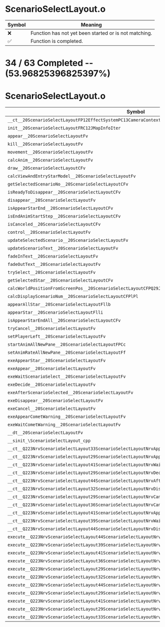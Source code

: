 # ScenarioSelectLayout.o
| Symbol | Meaning 
| ------------- | ------------- 
| :x: | Function has not yet been started or is not matching. 
| :white_check_mark: | Function is completed. 


# 34 / 63 Completed -- (53.96825396825397%)
# ScenarioSelectLayout.o
| Symbol | Decompiled? |
| ------------- | ------------- |
| `__ct__20ScenarioSelectLayoutFP12EffectSystemPC13CameraContext` | :white_check_mark: |
| `init__20ScenarioSelectLayoutFRC12JMapInfoIter` | :white_check_mark: |
| `appear__20ScenarioSelectLayoutFv` | :x: |
| `kill__20ScenarioSelectLayoutFv` | :x: |
| `movement__20ScenarioSelectLayoutFv` | :x: |
| `calcAnim__20ScenarioSelectLayoutFv` | :x: |
| `draw__20ScenarioSelectLayoutCFv` | :x: |
| `calcViewAndEntryStarModel__20ScenarioSelectLayoutFv` | :x: |
| `getSelectedScenarioNo__20ScenarioSelectLayoutCFv` | :x: |
| `isReadyToDisappear__20ScenarioSelectLayoutCFv` | :x: |
| `disappear__20ScenarioSelectLayoutFv` | :x: |
| `isAppearStarEnd__20ScenarioSelectLayoutCFv` | :x: |
| `isEndAnimStartStep__20ScenarioSelectLayoutCFv` | :x: |
| `isCanceled__20ScenarioSelectLayoutCFv` | :x: |
| `control__20ScenarioSelectLayoutFv` | :x: |
| `updateSelectedScenario__20ScenarioSelectLayoutFv` | :x: |
| `updateScenarioText__20ScenarioSelectLayoutFv` | :x: |
| `fadeInText__20ScenarioSelectLayoutFv` | :x: |
| `fadeOutText__20ScenarioSelectLayoutFv` | :x: |
| `trySelect__20ScenarioSelectLayoutFv` | :x: |
| `getSelectedStar__20ScenarioSelectLayoutCFv` | :x: |
| `calcWorldPositionFromScreenPos__20ScenarioSelectLayoutCFPQ29JGeometry8TVec3<f>RCQ29JGeometry8TVec2<f>f` | :x: |
| `calcDisplayScenarioNum__20ScenarioSelectLayoutCFPlPl` | :x: |
| `appearAllStar__20ScenarioSelectLayoutFllb` | :x: |
| `appearStar__20ScenarioSelectLayoutFlli` | :x: |
| `isAppearStarEndAll__20ScenarioSelectLayoutCFv` | :x: |
| `tryCancel__20ScenarioSelectLayoutFv` | :x: |
| `setPlayerLeft__20ScenarioSelectLayoutFv` | :x: |
| `startAnimAllNewPane__20ScenarioSelectLayoutFPCc` | :x: |
| `setAnimRateAllNewPane__20ScenarioSelectLayoutFf` | :x: |
| `exeAppearStar__20ScenarioSelectLayoutFv` | :x: |
| `exeAppear__20ScenarioSelectLayoutFv` | :white_check_mark: |
| `exeWaitScenarioSelect__20ScenarioSelectLayoutFv` | :white_check_mark: |
| `exeDecide__20ScenarioSelectLayoutFv` | :white_check_mark: |
| `exeAfterScenarioSelected__20ScenarioSelectLayoutFv` | :white_check_mark: |
| `exeDisappear__20ScenarioSelectLayoutFv` | :white_check_mark: |
| `exeCancel__20ScenarioSelectLayoutFv` | :white_check_mark: |
| `exeAppearCometWarning__20ScenarioSelectLayoutFv` | :white_check_mark: |
| `exeWaitCometWarning__20ScenarioSelectLayoutFv` | :white_check_mark: |
| `__dt__20ScenarioSelectLayoutFv` | :white_check_mark: |
| `__sinit_\ScenarioSelectLayout_cpp` | :white_check_mark: |
| `__ct__Q223NrvScenarioSelectLayout33ScenarioSelectLayoutNrvAppearStarFv` | :white_check_mark: |
| `__ct__Q223NrvScenarioSelectLayout29ScenarioSelectLayoutNrvAppearFv` | :white_check_mark: |
| `__ct__Q223NrvScenarioSelectLayout41ScenarioSelectLayoutNrvWaitScenarioSelectFv` | :white_check_mark: |
| `__ct__Q223NrvScenarioSelectLayout29ScenarioSelectLayoutNrvDecideFv` | :white_check_mark: |
| `__ct__Q223NrvScenarioSelectLayout44ScenarioSelectLayoutNrvAfterScenarioSelectedFv` | :white_check_mark: |
| `__ct__Q223NrvScenarioSelectLayout32ScenarioSelectLayoutNrvDisappearFv` | :white_check_mark: |
| `__ct__Q223NrvScenarioSelectLayout29ScenarioSelectLayoutNrvCancelFv` | :white_check_mark: |
| `__ct__Q223NrvScenarioSelectLayout36ScenarioSelectLayoutNrvCancelFadeOutFv` | :white_check_mark: |
| `__ct__Q223NrvScenarioSelectLayout41ScenarioSelectLayoutNrvAppearCometWarningFv` | :white_check_mark: |
| `__ct__Q223NrvScenarioSelectLayout39ScenarioSelectLayoutNrvWaitCometWarningFv` | :white_check_mark: |
| `__ct__Q223NrvScenarioSelectLayout44ScenarioSelectLayoutNrvDisappearCometWarningFv` | :white_check_mark: |
| `execute__Q223NrvScenarioSelectLayout44ScenarioSelectLayoutNrvDisappearCometWarningCFP5Spine` | :white_check_mark: |
| `execute__Q223NrvScenarioSelectLayout39ScenarioSelectLayoutNrvWaitCometWarningCFP5Spine` | :white_check_mark: |
| `execute__Q223NrvScenarioSelectLayout41ScenarioSelectLayoutNrvAppearCometWarningCFP5Spine` | :white_check_mark: |
| `execute__Q223NrvScenarioSelectLayout36ScenarioSelectLayoutNrvCancelFadeOutCFP5Spine` | :white_check_mark: |
| `execute__Q223NrvScenarioSelectLayout29ScenarioSelectLayoutNrvCancelCFP5Spine` | :white_check_mark: |
| `execute__Q223NrvScenarioSelectLayout32ScenarioSelectLayoutNrvDisappearCFP5Spine` | :white_check_mark: |
| `execute__Q223NrvScenarioSelectLayout44ScenarioSelectLayoutNrvAfterScenarioSelectedCFP5Spine` | :white_check_mark: |
| `execute__Q223NrvScenarioSelectLayout29ScenarioSelectLayoutNrvDecideCFP5Spine` | :white_check_mark: |
| `execute__Q223NrvScenarioSelectLayout41ScenarioSelectLayoutNrvWaitScenarioSelectCFP5Spine` | :white_check_mark: |
| `execute__Q223NrvScenarioSelectLayout29ScenarioSelectLayoutNrvAppearCFP5Spine` | :white_check_mark: |
| `execute__Q223NrvScenarioSelectLayout33ScenarioSelectLayoutNrvAppearStarCFP5Spine` | :white_check_mark: |
